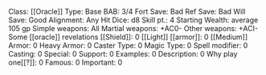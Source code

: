 Class: [[Oracle]]
Type: Base
BAB: 3/4
Fort Save: Bad
Ref Save: Bad
Will Save: Good
Alignment: Any
Hit Dice: d8
Skill pt.: 4
Starting Wealth: average 105 gp
Simple weapons: All
Martial weapons: +AC0-
Other weapons: +ACI-Some [[oracle]] revelations 
[[Shield]]: 0
[[Light]] [[armor]]: 0
[[Medium]] Armor: 0
Heavy Armor: 0
Caster Type: 0
Magic Type: 0
Spell modifier: 0
Casting: 0
Special: 0
Support: 0
Examples: 0
Description: 0
Why play one[[?]]: 0
Famous: 0
Important: 0
